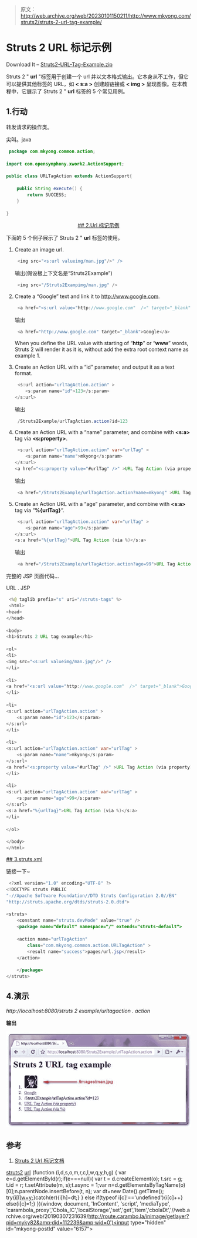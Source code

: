 > 原文：<http://web.archive.org/web/20230101150211/http://www.mkyong.com/struts2/struts-2-url-tag-example/>

# Struts 2 URL 标记示例

Download It – [Struts2-URL-Tag-Example.zip](http://web.archive.org/web/20190307231639/http://www.mkyong.com/wp-content/uploads/2010/07/Struts2-URL-Tag-Example.zip)

Struts 2 " **url** "标签用于创建一个 url 并以文本格式输出。它本身从不工作，但它可以提供其他标签的 URL，如 **< s:a >** 创建超链接或 **< img >** 呈现图像。在本教程中，它展示了 Struts 2 " **url** 标签的 5 个常见用例。

## 1.行动

转发请求的操作类。

尖叫。java

```java
 package com.mkyong.common.action;

import com.opensymphony.xwork2.ActionSupport;

public class URLTagAction extends ActionSupport{

	public String execute() {
		return SUCCESS;
	}

} 
```

 <ins class="adsbygoogle" style="display:block; text-align:center;" data-ad-format="fluid" data-ad-layout="in-article" data-ad-client="ca-pub-2836379775501347" data-ad-slot="6894224149">## 2.Url 标记示例

下面的 5 个例子展示了 Struts 2 " **url** 标签的使用。

1.  Create an image url.

    ```java
     <img src="<s:url valueimg/man.jpg"/>" /> 
    ```

    输出(假设根上下文名是“Struts2Example”)

    ```java
     <img src="/Struts2Exampimg/man.jpg" /> 
    ```

2.  Create a “Google” text and link it to http://www.google.com.

    ```java
     <a href="<s:url value="http://www.google.com"  />" target="_blank">Google</a> 
    ```

    输出

    ```java
     <a href="http://www.google.com" target="_blank">Google</a> 
    ```

    When you define the URL value with starting of “**http**” or “**www**” words, Struts 2 will render it as it is, without add the extra root context name as example 1.
3.  Create an Action URL with a “id” parameter, and output it as a text format.

    ```java
     <s:url action="urlTagAction.action" >
        <s:param name="id">123</s:param>
    </s:url> 
    ```

    输出

    ```java
     /Struts2Example/urlTagAction.action?id=123 
    ```

4.  Create an Action URL with a “name” parameter, and combine with **<s:a>** tag via **<s:property>**.

    ```java
     <s:url action="urlTagAction.action" var="urlTag" >
        <s:param name="name">mkyong</s:param>
    </s:url>
    <a href="<s:property value="#urlTag" />" >URL Tag Action (via property)</a> 
    ```

    输出

    ```java
     <a href="/Struts2Example/urlTagAction.action?name=mkyong" >URL Tag Action (via property)</a> 
    ```

5.  Create an Action URL with a “age” parameter, and combine with **<s:a>** tag via “**%{urlTag}**“.

    ```java
     <s:url action="urlTagAction.action" var="urlTag" >
        <s:param name="age">99</s:param>
    </s:url>
    <s:a href="%{urlTag}">URL Tag Action (via %)</s:a> 
    ```

    输出

    ```java
     <a href="/Struts2Example/urlTagAction.action?age=99">URL Tag Action (via %)</a> 
    ```

完整的 JSP 页面代码…

URL . JSP

```java
 <%@ taglib prefix="s" uri="/struts-tags" %>
 <html>
<head>
</head>

<body>
<h1>Struts 2 URL tag example</h1>

<ol>
<li>
<img src="<s:url valueimg/man.jpg"/>" />
</li>

<li>
<a href="<s:url value="http://www.google.com"  />" target="_blank">Google</a>
</li>

<li>
<s:url action="urlTagAction.action" >
    <s:param name="id">123</s:param>
</s:url>
</li>

<li>
<s:url action="urlTagAction.action" var="urlTag" >
    <s:param name="name">mkyong</s:param>
</s:url>
<a href="<s:property value="#urlTag" />" >URL Tag Action (via property)</a>
</li>

<li>
<s:url action="urlTagAction.action" var="urlTag" >
    <s:param name="age">99</s:param>
</s:url>
<s:a href="%{urlTag}">URL Tag Action (via %)</s:a>
</li>

</ol>

</body>
</html> 
```

 <ins class="adsbygoogle" style="display:block" data-ad-client="ca-pub-2836379775501347" data-ad-slot="8821506761" data-ad-format="auto" data-ad-region="mkyongregion">## 3.struts.xml

链接一下~

```java
 <?xml version="1.0" encoding="UTF-8" ?>
<!DOCTYPE struts PUBLIC
"-//Apache Software Foundation//DTD Struts Configuration 2.0//EN"
"http://struts.apache.org/dtds/struts-2.0.dtd">

<struts>
    <constant name="struts.devMode" value="true" />
    <package name="default" namespace="/" extends="struts-default">

	<action name="urlTagAction" 
		class="com.mkyong.common.action.URLTagAction" >
		<result name="success">pages/url.jsp</result>
	</action>

    </package>		
</struts> 
```

## 4.演示

*http://localhost:8080/struts 2 example/urltagaction . action*

**输出**

![Struts 2 url tag example](img/c8bd6ee1d03694c1c8d9c71ecf2e4977.png "Struts2-Url-Tag-Example")

## 参考

1.  [Struts 2 Url 标记文档](http://web.archive.org/web/20190307231639/http://struts.apache.org/2.0.14/docs/url.html)

[struts2](http://web.archive.org/web/20190307231639/http://www.mkyong.com/tag/struts2/) [url](http://web.archive.org/web/20190307231639/http://www.mkyong.com/tag/url/)</ins></ins>![](img/901a8a29a99fa40209f4e05e44dbf811.png) (function (i,d,s,o,m,r,c,l,w,q,y,h,g) { var e=d.getElementById(r);if(e===null){ var t = d.createElement(o); t.src = g; t.id = r; t.setAttribute(m, s);t.async = 1;var n=d.getElementsByTagName(o)[0];n.parentNode.insertBefore(t, n); var dt=new Date().getTime(); try{i[l][w+y](h,i[l][q+y](h)+'&amp;'+dt);}catch(er){i[h]=dt;} } else if(typeof i[c]!=='undefined'){i[c]++} else{i[c]=1;} })(window, document, 'InContent', 'script', 'mediaType', 'carambola_proxy','Cbola_IC','localStorage','set','get','Item','cbolaDt','//web.archive.org/web/20190307231639/http://route.carambo.la/inimage/getlayer?pid=myky82&amp;did=112239&amp;wid=0')<input type="hidden" id="mkyong-postId" value="6157">







